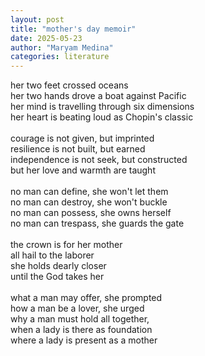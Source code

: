 ```yaml
---
layout: post
title: "mother's day memoir"
date: 2025-05-23
author: "Maryam Medina"
categories: literature
---
```


her two feet crossed oceans<br>
her two hands drove a boat against Pacific<br>
her mind is travelling through six dimensions<br>
her heart is beating loud as Chopin's classic<br>
<br>
courage is not given, but imprinted<br>
resilience is not built, but earned<br>
independence is not seek, but constructed<br>
but her love and warmth are taught<br>
<br>
no man can define, she won't let them<br>
no man can destroy, she won't buckle<br>
no man can possess, she owns herself<br>
no man can trespass, she guards the gate<br>
<br>
the crown is for her mother<br>
all hail to the laborer<br>
she holds dearly closer<br>
until the God takes her<br>
<br>
what a man may offer, she prompted<br>
how a man be a lover, she urged<br>
why a man must hold all together,<br>
when a lady is there as foundation<br>
where a lady is present as a mother<br>